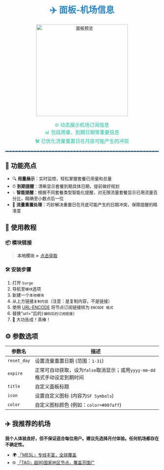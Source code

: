 <div align="center">

<h1 style="color: #2E86C1;">✈️ 面板-机场信息</h1>

<img src="https://raw.githubusercontent.com/cc63/Surge/main/Module/Panel/Sub-info/Moore/Sub-info.PNG" width="300" alt="面板预览">
<br>

<p style="font-size: 16px; color: #1ABC9C;">
🌐 动态展示机场订阅信息
<br>
📊 包括用量、到期日期等重要信息
<br>
🛠️ 已优化流量重置日在月底可能产生的冲突
</p>

<hr style="border-top: 2px dashed #3498DB;">

</div>

## 🌟 功能亮点

- 🔍 **用量展示**：实时监控，轻松掌握套餐已用量和总量
- ⏰ **到期提醒**：清晰显示套餐到期具体日期，提前做好规划
- 💡 **智能提醒**：根据不同套餐类型智能化提醒，对无限流量套餐显示已用流量百分比，精确至小数点后一位
- 📅 **流量重置处理**：巧妙解决重置日在月底可能产生的日期冲突，保障提醒的精准度

## 🚀 使用教程

### 📦 模块链接

> **本地模块** ➤ [点击获取](https://raw.githubusercontent.com/cc63/Surge/main/Module/Panel/Sub-info/Moore/Sub-info.sgmodule)

### 🛠 安装步骤

1. 打开 `Surge`
2. 导航至`模块`选项
3. 新建一个`本地模块`
4. 从上方链接`复制内容`（注意：是复制内容，不是链接）
5. 使用 [URL-ENCODE](https://www.urlencoder.org/zh/) 将节点订阅链接转为 `ENCODE 格式`
6. 替换"url="后的`[编码后的订阅链接]`
7. 🎉 大功告成！真棒！

## ⚙️ 参数选项

| 参数名     | 描述                                         |
|-----------|---------------------------------------------|
| `reset_day` | 设置流量重置日期 (范围：`1-31`)                   |
| `expire`   | 正常可自动获取，设为`false`取消显示；或用`yyyy-mm-dd`格式手动设定到期时间 |
| `title`    | 自定义面板标题                               |
| `icon`     | 设置自定义图标 (内容为`SF Symbols`)              |
| `color`    | 自定义图标颜色 (例如：`color=#007aff`)        |


## ✈️ 我推荐的机场

**我个人体验良好，但不保证适合每位用户。建议先选择月付体验。任何机场都存在不确定性。**

- 🌍 [「MESL」专线丰富，全球覆盖](https://in.mesl.cloud/#/register?code=YiKXC8T0)
- 🌐 [「TAG」超90国家地区节点，覆盖范围广](https://tagss01.pro/#/auth/xfm2jXlF)
